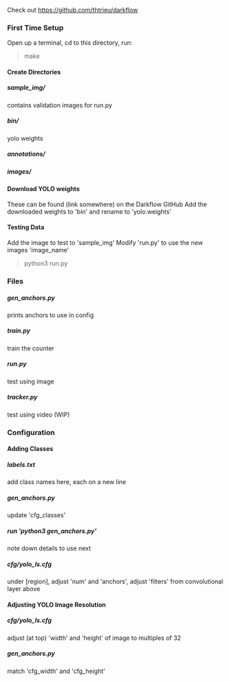 Check out https://github.com/thtrieu/darkflow

### First Time Setup
Open up a terminal, cd to this directory, run:
> make

#### Create Directories
##### sample_img/
contains validation images for run.py
##### bin/
yolo weights
##### annotations/
##### images/

#### Download YOLO weights
These can be found (link somewhere) on the Darkflow GitHub
Add the downloaded weights to 'bin' and rename to 'yolo.weights'

#### Testing Data
Add the image to test to 'sample_img'
Modify 'run.py' to use the new images 'image_name'
> python3 run.py

### Files
##### gen_anchors.py
prints anchors to use in config
##### train.py
train the counter
##### run.py
test using image
##### tracker.py
test using video (WIP)



### Configuration

#### Adding Classes
##### labels.txt
add class names here, each on a new line
##### gen_anchors.py
update 'cfg_classes'
##### run 'python3 gen_anchors.py'
note down details to use next
##### cfg/yolo_ls.cfg
under [region], adjust 'num' and 'anchors',
adjust 'filters' from convolutional layer above

#### Adjusting YOLO Image Resolution
##### cfg/yolo_ls.cfg
adjust (at top) 'width' and 'height' of image 
to multiples of 32
				
##### gen_anchors.py
match 'cfg_width' and 'cfg_height'


